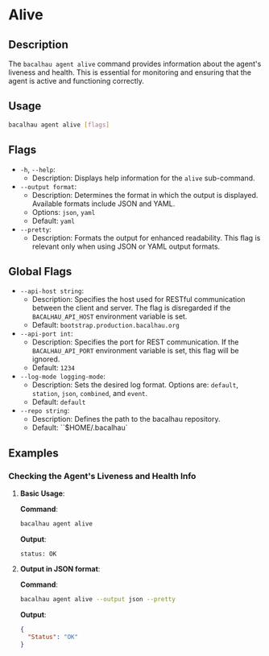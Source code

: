 # Alive

## Description

The `bacalhau agent alive` command provides information about the agent's liveness and health. This is essential for monitoring and ensuring that the agent is active and functioning correctly.

## Usage

```bash
bacalhau agent alive [flags]
```

## Flags

- `-h`, `--help`:
  - Description: Displays help information for the `alive` sub-command.
- `--output format`:
  - Description: Determines the format in which the output is displayed. Available formats include JSON and YAML.
  - Options: `json`, `yaml`
  - Default: `yaml`
- `--pretty`:
  - Description: Formats the output for enhanced readability. This flag is relevant only when using JSON or YAML output formats.

## Global Flags

- `--api-host string`:
  - Description: Specifies the host used for RESTful communication between the client and server. The flag is disregarded if the `BACALHAU_API_HOST` environment variable is set.
  - Default: `bootstrap.production.bacalhau.org`
- `--api-port int`:
  - Description: Specifies the port for REST communication. If the `BACALHAU_API_PORT` environment variable is set, this flag will be ignored.
  - Default: `1234`
- `--log-mode logging-mode`:
  - Description: Sets the desired log format. Options are: `default`, `station`, `json`, `combined`, and `event`.
  - Default: `default`
- `--repo string`:
  - Description: Defines the path to the bacalhau repository.
  - Default: \`\`$HOME/.bacalhau\`

## Examples

### Checking the Agent's Liveness and Health Info

1.  **Basic Usage**:

    **Command**:

    ```bash
    bacalhau agent alive
    ```

    **Output**:

    ```
    status: OK
    ```

2.  **Output in JSON format**:

    **Command**:

    ```bash
    bacalhau agent alive --output json --pretty
    ```

    **Output**:

    ```json
    {
      "Status": "OK"
    }
    ```
